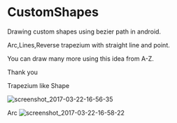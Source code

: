 # CustomShapes
Drawing custom shapes using bezier path in android.


Arc,Lines,Reverse trapezium with straight line and point.

You can draw many more using this idea from A-Z.

Thank you

Trapezium like Shape

![screenshot_2017-03-22-16-56-35](https://cloud.githubusercontent.com/assets/13538306/24196541/21ca6556-0f24-11e7-94ce-f0d3cb41856b.png)

Arc 
![screenshot_2017-03-22-16-58-22](https://cloud.githubusercontent.com/assets/13538306/24196543/21ed26a4-0f24-11e7-94c0-331802551305.png)


